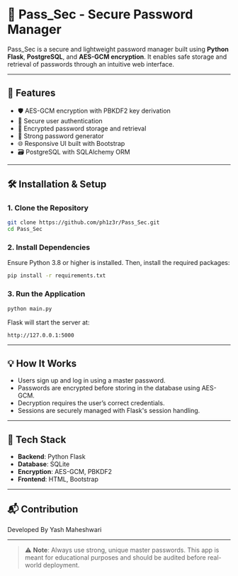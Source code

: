 # 🔐 Pass_Sec - Secure Password Manager

Pass_Sec is a secure and lightweight password manager built using **Python Flask**, **PostgreSQL**, and **AES-GCM encryption**. It enables safe storage and retrieval of passwords through an intuitive web interface.

---

## 🚀 Features

- 🛡️ AES-GCM encryption with PBKDF2 key derivation
- 🔐 Secure user authentication
- 🔑 Encrypted password storage and retrieval
- 🧬 Strong password generator
- 🌐 Responsive UI built with Bootstrap
- 🗃️ PostgreSQL with SQLAlchemy ORM

---

## 🛠️ Installation & Setup

### 1. Clone the Repository

```bash
git clone https://github.com/ph1z3r/Pass_Sec.git
cd Pass_Sec
```

### 2. Install Dependencies

Ensure Python 3.8 or higher is installed. Then, install the required packages:

```bash
pip install -r requirements.txt
```

### 3. Run the Application

```bash
python main.py
```

Flask will start the server at:

```
http://127.0.0.1:5000
```

---

## 💡 How It Works

- Users sign up and log in using a master password.
- Passwords are encrypted before storing in the database using AES-GCM.
- Decryption requires the user’s correct credentials.
- Sessions are securely managed with Flask's session handling.

---

## 🧪 Tech Stack

- **Backend**: Python Flask
- **Database**: SQLite
- **Encryption**: AES-GCM, PBKDF2
- **Frontend**: HTML, Bootstrap

---

## 📬 Contribution

Developed By Yash Maheshwari



---

> ⚠️ **Note**: Always use strong, unique master passwords. This app is meant for educational purposes and should be audited before real-world deployment.
